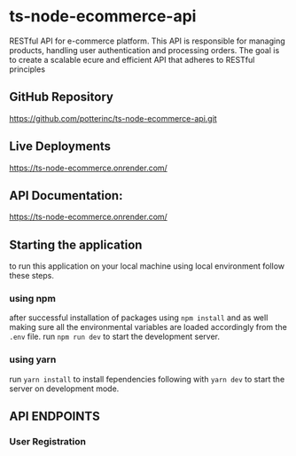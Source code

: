 # ts-node-ecommerce-api
RESTful API for e-commerce platform. This API is responsible for managing products, handling user authentication and processing orders. The goal is to create a scalable ecure and efficient API that adheres to RESTful principles

## GitHub Repository
https://github.com/potterinc/ts-node-ecommerce-api.git

## Live Deployments
https://ts-node-ecommerce.onrender.com/

## API Documentation:
https://ts-node-ecommerce.onrender.com/

## Starting the application
to run this application on your local machine using local environment
follow these steps. 
### using npm
after successful installation of packages using `npm install` and as well making sure all the environmental variables are loaded accordingly from the `.env` file. 
run `npm run dev` to start the development server.

### using yarn
run `yarn install` to install fependencies following with `yarn dev` to start the server on development mode. 

## API ENDPOINTS
### User Registration
